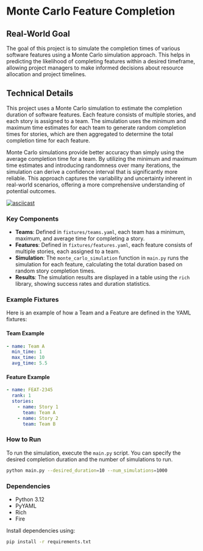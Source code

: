 # Monte Carlo Feature Completion

## Real-World Goal

The goal of this project is to simulate the completion times of various software features using a Monte Carlo simulation approach. This helps in predicting the likelihood of completing features within a desired timeframe, allowing project managers to make informed decisions about resource allocation and project timelines.

## Technical Details

This project uses a Monte Carlo simulation to estimate the completion duration of software features. Each feature consists of multiple stories, and each story is assigned to a team. The simulation uses the minimum and maximum time estimates for each team to generate random completion times for stories, which are then aggregated to determine the total completion time for each feature.

Monte Carlo simulations provide better accuracy than simply using the average completion time for a team. By utilizing the minimum and maximum time estimates and introducing randomness over many iterations, the simulation can derive a confidence interval that is significantly more reliable. This approach captures the variability and uncertainty inherent in real-world scenarios, offering a more comprehensive understanding of potential outcomes.

[![asciicast](https://asciinema.org/a/LkjfcIjNdM4yoTRZa8poz6Dkc.svg)](https://asciinema.org/a/LkjfcIjNdM4yoTRZa8poz6Dkc)


### Key Components

- **Teams**: Defined in `fixtures/teams.yaml`, each team has a minimum, maximum, and average time for completing a story.
- **Features**: Defined in `fixtures/features.yaml`, each feature consists of multiple stories, each assigned to a team.
- **Simulation**: The `monte_carlo_simulation` function in `main.py` runs the simulation for each feature, calculating the total duration based on random story completion times.
- **Results**: The simulation results are displayed in a table using the `rich` library, showing success rates and duration statistics.

### Example Fixtures

Here is an example of how a Team and a Feature are defined in the YAML fixtures:

#### Team Example

```yaml
- name: Team A
  min_time: 1
  max_time: 10
  avg_time: 5.5
```

#### Feature Example

```yaml
- name: FEAT-2345
  rank: 1
  stories:
    - name: Story 1
      team: Team A
    - name: Story 2
      team: Team B
```

### How to Run

To run the simulation, execute the `main.py` script. You can specify the desired completion duration and the number of simulations to run.

```bash
python main.py --desired_duration=10 --num_simulations=1000
```

### Dependencies

- Python 3.12
- PyYAML
- Rich
- Fire

Install dependencies using:

```bash
pip install -r requirements.txt
```

